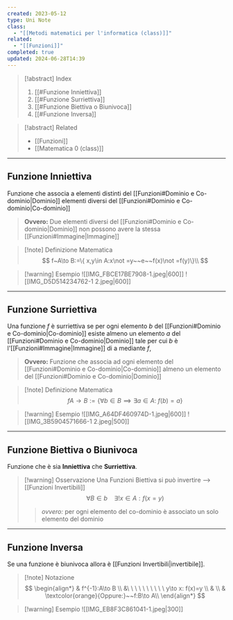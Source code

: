 ```yaml
---
created: 2023-05-12
type: Uni Note
class:
  - "[[Metodi matematici per l'informatica (class)]]"
related:
  - "[[Funzioni]]"
completed: true
updated: 2024-06-28T14:39
---
```


>[!abstract] Index
>1. [[#Funzione Inniettiva]]
>2. [[#Funzione Surriettiva]]
>3. [[#Funzione Biettiva o Biunivoca]]
>4. [[#Funzione Inversa]]

>[!abstract] Related
>- [[Funzioni]]
>- [[Matematica 0 (class)]] 

---
## Funzione Inniettiva
Funzione che associa a elementi distinti del [[Funzioni#Dominio e Co-dominio|Dominio]] elementi diversi del [[Funzioni#Dominio e Co-dominio|Co-dominio]]

>**Ovvero:** Due elementi diversi del [[Funzioni#Dominio e Co-dominio|Dominio]] non possono avere la stessa [[Funzioni#Immagine|Immagine]] 

>[!note] Definizione Matematica
>$$
>f~A\to B:=\{ x,y\in A:x\not =y~~e~~f(x)\not =f(y)\}\\
>$$

>[!warning] Esempio
>![[IMG_FBCE17BE7908-1.jpeg|600]]
>![[IMG_D5D514234762-1 2.jpeg|600]]

---

## Funzione Surriettiva

Una funzione *f* è surriettiva se per ogni elemento *b* del  [[Funzioni#Dominio e Co-dominio|Co-dominio]] esiste almeno un elemento *a* del [[Funzioni#Dominio e Co-dominio|Dominio]] tale per cui *b* è l'[[Funzioni#Immagine|Immagine]] di a mediante *f*,

>**Ovvero:** Funzione che associa ad ogni elemento del [[Funzioni#Dominio e Co-dominio|Co-dominio]] almeno un elemento del [[Funzioni#Dominio e Co-dominio|Dominio]] 

>[!note] Definizione Matematica
>$$ fA\to B:=\{\forall b\in B \implies \exists a\in A:~f(b)=a \} $$

>[!warning] Esempio
>![[IMG_A64DF460974D-1.jpeg|600]]
>![[IMG_3B5904571666-1 2.jpeg|500]]

---

## Funzione Biettiva o Biunivoca

Funzione che è sia **Inniettiva** che **Surriettiva**.

>[!warning] Osservazione
>Una Funzioni Biettiva si può invertire --> [[Funzioni Invertibili]]
>$$\forall B \in b\ \ \ \ \exists!x\in A:f(x=y) $$
>
>>**ovvero*:* per ogni elemento del co-dominio è associato un solo elemento del dominio 

---

## Funzione Inversa

Se una funzione è biunivoca allora è [[Funzioni Invertibili|invertibile]].

>[!note] Notazione
>$$ 
>\begin{align*}
>& f^{-1}:A\to B \\
>&\ \ \ \ \ \ \ \ \ \ y\to x: f(x)=y \\
>& \\
>& \textcolor{orange}{Oppure:}~~f:B\to A\\
>\end{align*}
>$$

>[!warning] Esempio
>![[IMG_EB8F3C861041-1.jpeg|300]]

